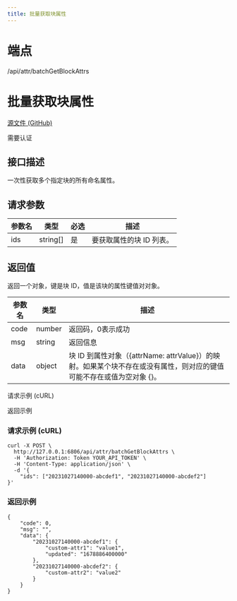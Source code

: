 ```yaml
---
title: 批量获取块属性
---
```

# 端点

/api/attr/batchGetBlockAttrs

# 批量获取块属性

[源文件 (GitHub)](https://github.com/siyuan-note/siyuan/blob/master/kernel/api/attr.go "查看源文件")

需要认证

## 接口描述

一次性获取多个指定块的所有命名属性。

## 请求参数

| 参数名 | 类型 | 必选 | 描述 |
| --- | --- | --- | --- |
| ids | string\[\] | 是 | 要获取属性的块 ID 列表。 |

## 返回值

返回一个对象，键是块 ID，值是该块的属性键值对对象。

| 参数名 | 类型 | 描述 |
| --- | --- | --- |
| code | number | 返回码，0表示成功 |
| msg | string | 返回信息 |
| data | object | 块 ID 到属性对象（{attrName: attrValue}）的映射。如果某个块不存在或没有属性，则对应的键值可能不存在或值为空对象 {}。 |

请求示例 (cURL)

返回示例

### 请求示例 (cURL)

```
curl -X POST \
  http://127.0.0.1:6806/api/attr/batchGetBlockAttrs \
  -H 'Authorization: Token YOUR_API_TOKEN' \
  -H 'Content-Type: application/json' \
  -d '{
    "ids": ["20231027140000-abcdef1", "20231027140000-abcdef2"]
}'
```

### 返回示例

```
{
    "code": 0,
    "msg": "",
    "data": {
        "20231027140000-abcdef1": {
            "custom-attr1": "value1",
            "updated": "1678886400000"
        },
        "20231027140000-abcdef2": {
            "custom-attr2": "value2" 
        }
    }
}
```

